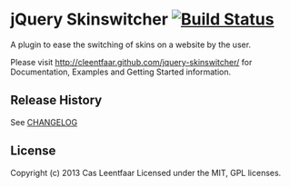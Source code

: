 # jQuery Skinswitcher [![Build Status](https://travis-ci.org/cleentfaar/jquery-skinswitcher.png?branch=master)](http://travis-ci.org/cleentfaar/jquery-skinswitcher)

A plugin to ease the switching of skins on a website by the user.

Please visit http://cleentfaar.github.com/jquery-skinswitcher/ for Documentation, Examples
and Getting Started information.

## Release History

See [CHANGELOG](https://github.com/cleentfaar/jquery-skinswitcher/blob/master/CHANGELOG)

## License
Copyright (c) 2013 Cas Leentfaar
Licensed under the MIT, GPL licenses.
